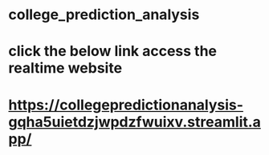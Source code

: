 # college_prediction_analysis
# click the below link access the realtime website
# https://collegepredictionanalysis-gqha5uietdzjwpdzfwuixv.streamlit.app/
